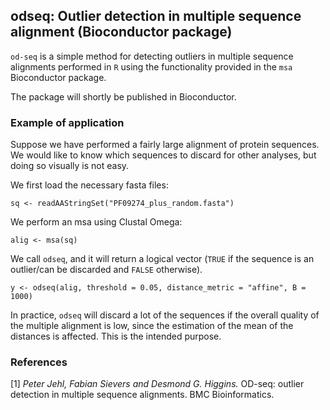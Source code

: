 ## odseq: Outlier detection in multiple sequence alignment (Bioconductor package)

`od-seq` is a simple method for detecting outliers in multiple sequence alignments performed in `R` using the functionality provided in the `msa` Bioconductor package.

The package will shortly be published in Bioconductor.

### Example of application

Suppose we have performed a fairly large alignment of protein sequences. We would like to know which sequences to discard for other analyses, but doing so visually is not easy.

We first load the necessary fasta files:

```
sq <- readAAStringSet("PF09274_plus_random.fasta")
```

We perform an msa using Clustal Omega:

```
alig <- msa(sq)
```

We call `odseq`, and it will return a logical vector (`TRUE` if the sequence is an outlier/can be discarded and `FALSE` otherwise).

```
y <- odseq(alig, threshold = 0.05, distance_metric = "affine", B = 1000)
```

In practice, `odseq` will discard a lot of the sequences if the overall quality of the multiple alignment is low, since the estimation of the mean of the distances is affected. This is the intended purpose. 

### References

[1] *Peter Jehl, Fabian Sievers and Desmond G. Higgins.* OD-seq: outlier detection in multiple sequence alignments. BMC Bioinformatics.